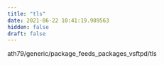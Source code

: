 ```yaml
---
title: "tls"
date: 2021-06-22 10:41:19.989563
hidden: false
draft: false
---
```


ath79/generic/package_feeds_packages_vsftpd/tls

